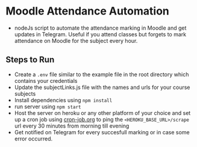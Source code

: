 # Moodle Attendance Automation

- nodeJs script to automate the attendance marking in Moodle and get updates in Telegram.
  Useful if you attend classes but forgets to mark attendance on Moodle for the subject every hour.

## Steps to Run

- Create a `.env` file similar to the example file in the root directory which contains your credentials
- Update the subjectLinks.js file with the names and urls for your course subjects
- Install dependencies using `npm install`
- run server using `npm start`
- Host the server on heroku or any other platform of your choice and set up a cron job using [cron-job.org](https://cron-job.org/) to ping the `<HEROKU_BASE_URL>/scrape` url every 30 minutes from morning till evening
- Get notified on Telegram for every succesfull marking or in case some error occurred.
